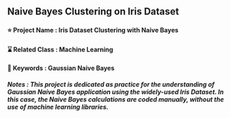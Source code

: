 ## Naive Bayes Clustering on Iris Dataset 

#### ⭐ Project Name : Iris Dataset Clustering with Naive Bayes
#### ⌛ Related Class : Machine Learning
#### 🔑 Keywords : Gaussian Naive Bayes
##### Notes : This project is dedicated as practice for the understanding of Gaussian Naive Bayes application using the widely-used Iris Dataset. In this case, the Naive Bayes calculations are coded manually, **without the use of machine learning libraries**.
